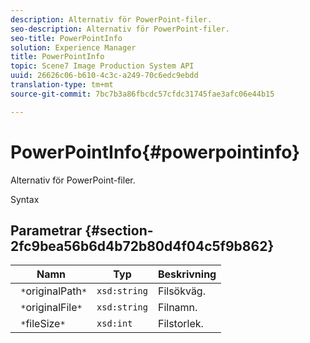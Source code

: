 ```yaml
---
description: Alternativ för PowerPoint-filer.
seo-description: Alternativ för PowerPoint-filer.
seo-title: PowerPointInfo
solution: Experience Manager
title: PowerPointInfo
topic: Scene7 Image Production System API
uuid: 26626c06-b610-4c3c-a249-70c6edc9ebdd
translation-type: tm+mt
source-git-commit: 7bc7b3a86fbcdc57cfdc31745fae3afc06e44b15

---
```



# PowerPointInfo{#powerpointinfo}

Alternativ för PowerPoint-filer.

Syntax

## Parametrar {#section-2fc9bea56b6d4b72b80d4f04c5f9b862}

| Namn | Typ | Beskrivning |
|---|---|---|
| ` *`originalPath`*` | `xsd:string` | Filsökväg. |
| ` *`originalFile`*` | `xsd:string` | Filnamn. |
| ` *`fileSize`*` | `xsd:int` | Filstorlek. |


